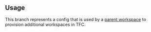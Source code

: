 ## Usage
This branch represents a config that is used by a [parent workspace](https://github.com/rexredinger/tfe-terraform/tree/workspace_parent)
to provision additional workspaces in TFC.
